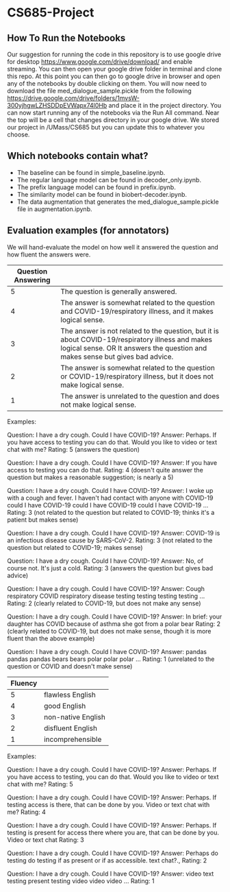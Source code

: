 # CS685-Project

## How To Run the Notebooks

Our suggestion for running the code in this repository is to use google drive for desktop https://www.google.com/drive/download/ and enable streaming. You can then open your google drive folder in terminal and clone this repo. At this point you can then go to google drive in browser and open any of the notebooks by double clicking on them.  You will now need to download the file med_dialogue_sample.pickle from the following  https://drive.google.com/drive/folders/1mvsW-300yjhgwLZHSDDpEVWapx74l0Hb and place it in the project directory. You can now start running any of the notebooks via the Run All command. Near the top will be a cell that changes directory in your google drive. We stored our project in /UMass/CS685 but you can update this to whatever you choose.

## Which notebooks contain what? 

* The baseline can be found in simple_baseline.ipynb.
* The regular language model can be found in decoder_only.ipynb.
* The prefix language model can be found in prefix.ipynb.
* The similarity model can be found in biobert-decoder.ipynb. 
* The data augmentation that generates the med_dialogue_sample.pickle file in augmentation.ipynb. 

## Evaluation examples (for annotators) 
We will hand-evaluate the model on how well it answered the question and how fluent the answers were. 

| Question Answering  |  |
| -------- | -------- | 
| 5 | The question is generally answered.  | 
| 4 | The answer is somewhat related to the question and COVID-19/respiratory illness, and it makes logical sense.  | 
| 3 | The answer is not related to the question, but it is about COVID-19/respiratory illness and makes logical sense. OR It answers the question and makes sense but gives bad advice. | 
| 2 | The answer is somewhat related to the question or COVID-19/respiratory illness, but it does not make logical sense.  | 
| 1 | The answer is unrelated to the question and does not make logical sense.  | 

Examples: 

Question: I have a dry cough. Could I have COVID-19?
Answer: Perhaps. If you have access to testing you can do that. Would you like to video or text chat with me?
Rating: 5 (answers the question)

Question: I have a dry cough. Could I have COVID-19?
Answer: If you have access to testing you can do that.
Rating: 4 (doesn't quite answer the question but makes a reasonable suggestion; is nearly a 5)

Question: I have a dry cough. Could I have COVID-19?
Answer: I woke up with a cough and fever. I haven't had contact with anyone with COVID-19 could I have COVID-19 could I have COVID-19 could I have COVID-19 ... 
Rating: 3 (not related to the question but related to COVID-19; thinks it's a patient but makes sense)

Question: I have a dry cough. Could I have COVID-19?
Answer: COVID-19 is an infectious disease cause by SARS-CoV-2.
Rating: 3 (not related to the question but related to COVID-19; makes sense)

Question: I have a dry cough. Could I have COVID-19?
Answer: No, of course not. It's just a cold.
Rating: 3 (answers the question but gives bad advice)

Question: I have a dry cough. Could I have COVID-19?
Answer: Cough respiratory COVID respiratory disease testing testing testing testing ...
Rating: 2 (clearly related to COVID-19, but does not make any sense)

Question: I have a dry cough. Could I have COVID-19?
Answer: In brief: your daughter has COVID because of asthma she got from a polar bear
Rating: 2 (clearly related to COVID-19, but does not make sense, though it is more fluent than the above example)

Question: I have a dry cough. Could I have COVID-19?
Answer: pandas pandas pandas bears bears polar polar polar ...
Rating: 1 (unrelated to the question or COVID and doesn't make sense)


| Fluency  |  |
| -------- | -------- | 
| 5 | flawless English  | 
| 4 | good English  | 
| 3 | non-native English  | 
| 2 | disfluent English  | 
| 1 | incomprehensible  | 

Examples: 

Question: I have a dry cough. Could I have COVID-19?
Answer: Perhaps. If you have access to testing, you can do that. Would you like to video or text chat with me?
Rating: 5 

Question: I have a dry cough. Could I have COVID-19?
Answer: Perhaps. If testing access is there, that can be done by you. Video or text chat with me?
Rating: 4 

Question: I have a dry cough. Could I have COVID-19?
Answer: Perhaps. If testing is present for access there where you are, that can be done by you. Video or text chat
Rating: 3

Question: I have a dry cough. Could I have COVID-19?
Answer: Perhaps do testing do testing if as present or if as accessible.  text chat?.,
Rating: 2

Question: I have a dry cough. Could I have COVID-19?
Answer: video text testing present testing video video video ...
Rating: 1 
